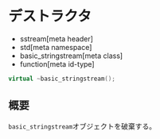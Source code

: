 # デストラクタ
* sstream[meta header]
* std[meta namespace]
* basic_stringstream[meta class]
* function[meta id-type]

```cpp
virtual ~basic_stringstream();
```

## 概要
`basic_stringstream`オブジェクトを破棄する。
